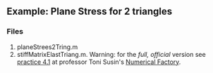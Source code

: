 ## Example: Plane Stress for 2 triangles

### Files
1. planeStrees2Tring.m
1. stiffMatrixElastTriang.m. Warning: for the _full, official_ version see [practice 4.1](https://numfactory.upc.edu/numfactory/subjects/FEM/Elasticity/practices/P4.1/html/P4_1_PlaneElasticityTriang_en.html)
   at professor Toni Susin's [Numerical Factory](https://numfactory.upc.edu). 



